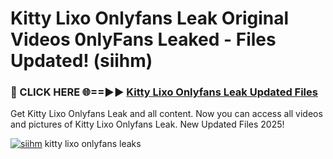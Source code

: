 # Kitty Lixo Onlyfans Leak Original Videos 0nlyFans Leaked - Files Updated! (siihm)

<h3>🔴 CLICK HERE 🌐==►► <a href="https://tinyurl.com/4seja8ks" rel="nofollow">Kitty Lixo Onlyfans Leak Updated Files</a></h3>

Get Kitty Lixo Onlyfans Leak and all content. Now you can access all videos and pictures of Kitty Lixo Onlyfans Leak. New Updated Files 2025!

[![siihm](https://i.imgur.com/EWjZXRe.gif)](https://tinyurl.com/4seja8ks)
kitty lixo onlyfans leaks